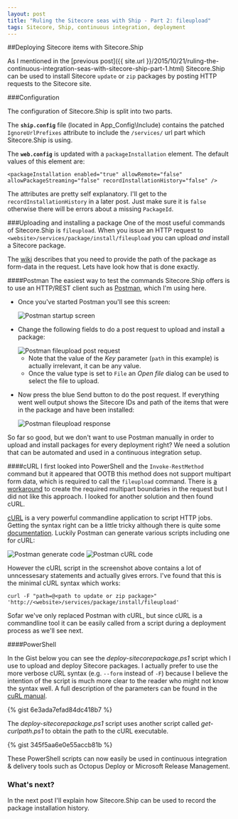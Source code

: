 ```yaml
---
layout: post
title: "Ruling the Sitecore seas with Ship - Part 2: fileupload"
tags: Sitecore, Ship, continuous integration, deployment
---
```


##Deploying Sitecore items with Sitecore.Ship

As I mentioned in the [previous post]({{ site.url }}/2015/10/21/ruling-the-continuous-integration-seas-with-sitecore-ship-part-1.html) 
Sitecore.Ship can be used to install Sitecore `update` or `zip` packages by posting HTTP requests to the Sitecore site.

###Configuration

The configuration of Sitecore.Ship is split into two parts.

The __`ship.config`__ file (located in App_Config\Include) contains the 
patched `IgnoreUrlPrefixes` attribute to include the `/services/` url part which Sitecore.Ship is using.

The __`web.config`__ is updated with a  `packageInstallation` element. 
The default values of this element are:

`<packageInstallation enabled="true" allowRemote="false" allowPackageStreaming="false" recordInstallationHistory="false" />`

The attributes are pretty self explanatory. I'll get to the `recordInstallationHistory` in a later post. 
Just make sure it is `false` otherwise there will be errors about a missing `PackageId`.

###Uploading and installing a package
One of the most useful commands of Sitecore.Ship is `fileupload`. When you issue an HTTP request to `<website>/services/package/install/fileupload` 
you can upload _and_ install a Sitecore package.

The [wiki](https://github.com/kevinobee/Sitecore.Ship/wiki/Package-Install-Upload) describes that you need to provide the path of 
the package as form-data in the request. Lets have look how that is done exactly.

####Postman
The easiest way to test the commands Sitecore.Ship offers is to use an HTTP/REST client such as [Postman](https://www.getpostman.com/),
which I'm using here.

- Once you've started Postman you'll see this screen: 

  <img class="u-max-full-width" src="{{ site.url }}/assets/2015/10/31/postman_start.png" alt="Postman startup screen">

- Change the following fields to do a post request to upload and install a package:

  <img class="u-max-full-width" src="{{ site.url }}/assets/2015/10/31/postman_data.png" alt="Postman fileupload post request">
  
  - Note that the value of the _Key_ parameter (`path` in this example) is actually irrelevant, it can be any value.
  - Once the value type is set to `File` an _Open file_ dialog can be used to select the file to upload.

- Now press the blue Send button to do the post request. 
If everything went well output shows the Sitecore IDs and path of the items that were in the package and have been installed: 

  <img class="u-max-full-width" src="{{ site.url }}/assets/2015/10/31/postman_result.png" alt="Postman fileupload response">

So far so good, but we don't want to use Postman manually in order to upload and install packages for every deployment right?
We need a solution that can be automated and used in a continuous integration setup. 

####cURL
I first looked into PowerShell and the `Invoke-RestMethod` command but it appeared that OOTB this method does not support 
multipart form data, which is required to call the `fileupload` command.
There is [a workaround](http://stackoverflow.com/a/25083745/112544) to create the required multipart boundaries
in the request but I did not like this approach. I looked for another solution and then found cURL.

[cURL](http://curl.haxx.se/) is a very powerful commandline application to script HTTP jobs. 
Getting the syntax right can be a little tricky although there is quite some [documentation](http://curl.haxx.se/docs/httpscripting.html).
Luckily Postman can generate various scripts including one for cURL:

<img class="u-max-full-width" src="{{ site.url }}/assets/2015/10/31/postman_generate.png" alt="Postman generate code">

<img class="u-max-full-width" src="{{ site.url }}/assets/2015/10/31/postman_curl.png" alt="Postman cURL code">

However the cURL script in the screenshot above contains a lot of unncessesary statements and actually gives errors.
I've found that this is the minimal cURL syntax which works:

`curl -F "path=@<path to update or zip package>" 'http://<website>/services/package/install/fileupload'`

Sofar we've only replaced Postman with cURL, but since cURL is a commandline tool it can be easily called 
from a script during a deployment process as we'll see next.

####PowerShell

In the Gist below you can see the _deploy-sitecorepackage.ps1_ script which I use to upload and deploy Sitecore packages.
I actually prefer to use the more verbose cURL syntax (e.g. `--form` instead of `-F`) because I believe the intention
of the script is much more clear to the reader who might not know the syntax well. 
A full description of the parameters can be found in the [cuRL manual](http://curl.haxx.se/docs/manpage.html).

{% gist 6e3ada7efad84dc418b7 %}

The _deploy-sitecorepackage.ps1_ script uses another script called _get-curlpath.ps1_ to obtain the path to the cURL executable.

{% gist 345f5aa6e0e55accb81b %}

These PowerShell scripts can now easily be used in continuous integration & delivery tools such as Octopus Deploy or Microsoft Release Management.

### What's next?
In the next post I'll explain how Sitecore.Ship can be used to record the package installation history.
